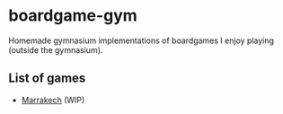# boardgame-gym
Homemade gymnasium implementations of boardgames I enjoy playing (outside the gymnasium).

## List of games 
- [Marrakech](https://boardgamegeek.com/boardgame/29223/marrakech) (WIP)